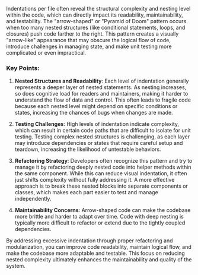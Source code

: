 Indentations per file often reveal the structural complexity and nesting level within the code, which can directly impact its readability, maintainability, and testability. The "arrow-shaped" or "Pyramid of Doom" pattern occurs when too many nested structures (like conditional statements, loops, and closures) push code farther to the right. This pattern creates a visually "arrow-like" appearance that may obscure the logical flow of code, introduce challenges in managing state, and make unit testing more complicated or even impractical.

### Key Points:

1. **Nested Structures and Readability**: Each level of indentation generally represents a deeper layer of nested statements. As nesting increases, so does cognitive load for readers and maintainers, making it harder to understand the flow of data and control. This often leads to fragile code because each nested level might depend on specific conditions or states, increasing the chances of bugs when changes are made.

2. **Testing Challenges**: High levels of indentation indicate complexity, which can result in certain code paths that are difficult to isolate for unit testing. Testing complex nested structures is challenging, as each layer may introduce dependencies or states that require careful setup and teardown, increasing the likelihood of untestable behaviors.

3. **Refactoring Strategy**: Developers often recognize this pattern and try to manage it by refactoring deeply nested code into helper methods within the same component. While this can reduce visual indentation, it often just shifts complexity without fully addressing it. A more effective approach is to break these nested blocks into separate components or classes, which makes each part easier to test and manage independently.

4. **Maintainability Concerns**: Arrow-shaped code can make the codebase more brittle and harder to adapt over time. Code with deep nesting is typically more difficult to refactor or extend due to the tightly coupled dependencies.

By addressing excessive indentation through proper refactoring and modularization, you can improve code readability, maintain logical flow, and make the codebase more adaptable and testable. This focus on reducing nested complexity ultimately enhances the maintainability and quality of the system.
